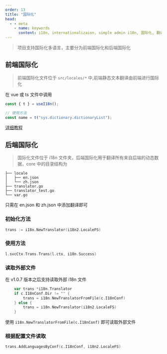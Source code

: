 ```yaml
---
order: 13
title: "国际化"
head:
  - - meta
    - name: keywords
      content: i18n, internationalizaion, simple admin i18n, 国际化, 翻译
---
```


> 项目支持国际化多语言，主要分为前端国际化和后端国际化

## 前端国际化

> 前端国际化文件位于 `src/locales/*` 中,前端静态文本翻译由前端进行国际化

在 vue 或 ts 文件中调用

```typescript
const { t } = useI18n();

// 使用方法
const name = t("sys.dictionary.dictionaryList");
```

[详细教程](https://doc.vvbin.cn/dep/i18n.html)

## 后端国际化

> 国际化文件位于 i18n 文件夹，后端国际化用于翻译所有来自后端的动态数据，core 中的目录结构为

```text
├── locale
│   ├── en.json
│   └── zh.json
├── translator.go
├── translator_test.go
└── var.go

```

只需在 en.json 和 zh.json 中添加翻译即可

### 初始化方法

```go
trans := i18n.NewTranslator(i18n2.LocaleFS)
```

### 使用方法

```go
l.svcCtx.Trans.Trans(l.ctx, i18n.Success)
```

### 读取外部文件

在 v1.0.7 版本之后支持读取外部 i18n 文件

```go
    var trans *i18n.Translator
	if c.I18nConf.Dir != "" {
		trans = i18n.NewTranslatorFromFile(c.I18nConf)
	} else {
		trans = i18n.NewTranslator(i18n2.LocaleFS)
	}
```

使用 `i18n.NewTranslatorFromFile(c.I18nConf)` 即可读取外部文件

### 根据配置文件读取

```go
trans.AddLanguagesByConf(c.I18nConf, i18n2.LocaleFS)
```